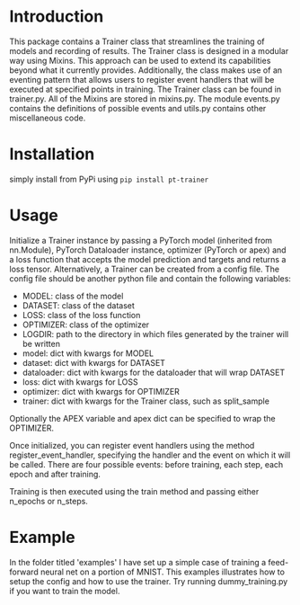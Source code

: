 # Introduction
This package contains a Trainer class that streamlines the training of models and recording of results.
The Trainer class is designed in a modular way using Mixins.
This approach can be used to extend its capabilities beyond what it currently provides.
Additionally, the class makes use of an eventing pattern that allows users to register event handlers that will be executed at specified points in training.
The Trainer class can be found in trainer.py.
All of the Mixins are stored in mixins.py.
The module events.py contains the definitions of possible events and utils.py contains other miscellaneous code.

# Installation
simply install from PyPi using `pip install pt-trainer`

# Usage
Initialize a Trainer instance by passing a PyTorch model (inherited from nn.Module), PyTorch Dataloader instance, optimizer (PyTorch or apex) and a loss function that accepts the model prediction and targets and returns a loss tensor.
Alternatively, a Trainer can be created from a config file.
The config file should be another python file and contain the following variables:
- MODEL:        class of the model
- DATASET:      class of the dataset
- LOSS:         class of the loss function
- OPTIMIZER:    class of the optimizer
- LOGDIR:       path to the directory in which files generated by the trainer will be written
- model:        dict with kwargs for MODEL
- dataset:      dict with kwargs for DATASET
- dataloader:   dict with kwargs for the dataloader that will wrap DATASET
- loss:         dict with kwargs for LOSS
- optimizer:    dict with kwargs for OPTIMIZER
- trainer:      dict with kwargs for the Trainer class, such as split_sample

Optionally the APEX variable and apex dict can be specified to wrap the OPTIMIZER.

Once initialized, you can register event handlers using the method register_event_handler, specifying the handler and the event on which it will be called.
There are four possible events: before training, each step, each epoch and after training.

Training is then executed using the train method and passing either n_epochs or n_steps.

# Example
In the folder titled 'examples' I have set up a simple case of training a feed-forward neural net on a portion of MNIST.
This examples illustrates how to setup the config and how to use the trainer. Try running dummy_training.py if you want
to train the model.
